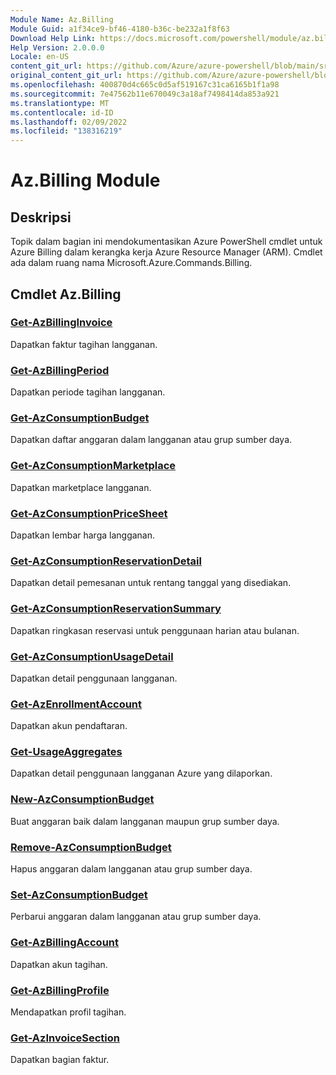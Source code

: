 ```yaml
---
Module Name: Az.Billing
Module Guid: a1f34ce9-bf46-4180-b36c-be232a1f8f63
Download Help Link: https://docs.microsoft.com/powershell/module/az.billing
Help Version: 2.0.0.0
Locale: en-US
content_git_url: https://github.com/Azure/azure-powershell/blob/main/src/Billing/Billing/help/Az.Billing.md
original_content_git_url: https://github.com/Azure/azure-powershell/blob/main/src/Billing/Billing/help/Az.Billing.md
ms.openlocfilehash: 400870d4c665c0d5af519167c31ca6165b1f1a98
ms.sourcegitcommit: 7e47562b11e670049c3a18af7498414da853a921
ms.translationtype: MT
ms.contentlocale: id-ID
ms.lasthandoff: 02/09/2022
ms.locfileid: "138316219"
---
```

# Az.Billing Module
## Deskripsi
Topik dalam bagian ini mendokumentasikan Azure PowerShell cmdlet untuk Azure Billing dalam kerangka kerja Azure Resource Manager (ARM). Cmdlet ada dalam ruang nama Microsoft.Azure.Commands.Billing.

## Cmdlet Az.Billing
### [Get-AzBillingInvoice](Get-AzBillingInvoice.md)
Dapatkan faktur tagihan langganan.

### [Get-AzBillingPeriod](Get-AzBillingPeriod.md)
Dapatkan periode tagihan langganan.

### [Get-AzConsumptionBudget](Get-AzConsumptionBudget.md)
Dapatkan daftar anggaran dalam langganan atau grup sumber daya.

### [Get-AzConsumptionMarketplace](Get-AzConsumptionMarketplace.md)
Dapatkan marketplace langganan.

### [Get-AzConsumptionPriceSheet](Get-AzConsumptionPriceSheet.md)
Dapatkan lembar harga langganan.

### [Get-AzConsumptionReservationDetail](Get-AzConsumptionReservationDetail.md)
Dapatkan detail pemesanan untuk rentang tanggal yang disediakan.

### [Get-AzConsumptionReservationSummary](Get-AzConsumptionReservationSummary.md)
Dapatkan ringkasan reservasi untuk penggunaan harian atau bulanan.

### [Get-AzConsumptionUsageDetail](Get-AzConsumptionUsageDetail.md)
Dapatkan detail penggunaan langganan.

### [Get-AzEnrollmentAccount](Get-AzEnrollmentAccount.md)
Dapatkan akun pendaftaran.

### [Get-UsageAggregates](Get-UsageAggregates.md)
Dapatkan detail penggunaan langganan Azure yang dilaporkan.

### [New-AzConsumptionBudget](New-AzConsumptionBudget.md)
Buat anggaran baik dalam langganan maupun grup sumber daya.

### [Remove-AzConsumptionBudget](Remove-AzConsumptionBudget.md)
Hapus anggaran dalam langganan atau grup sumber daya.

### [Set-AzConsumptionBudget](Set-AzConsumptionBudget.md)
Perbarui anggaran dalam langganan atau grup sumber daya.

### [Get-AzBillingAccount](Get-AzBillingAccount.md)
Dapatkan akun tagihan.

### [Get-AzBillingProfile](Get-AzBillingProfile.md)
Mendapatkan profil tagihan.

### [Get-AzInvoiceSection](Get-AzInvoiceSection.md)
Dapatkan bagian faktur.

